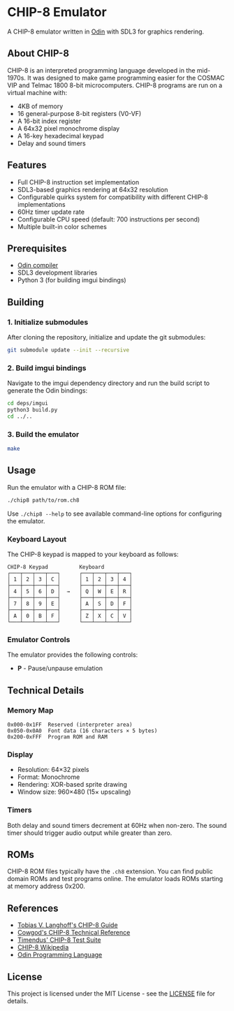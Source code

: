# CHIP-8 Emulator

A CHIP-8 emulator written in [Odin](https://odin-lang.org/) with SDL3 for graphics rendering.

## About CHIP-8

CHIP-8 is an interpreted programming language developed in the mid-1970s. It was designed to make game programming easier for the COSMAC VIP and Telmac 1800 8-bit microcomputers. CHIP-8 programs are run on a virtual machine with:

- 4KB of memory
- 16 general-purpose 8-bit registers (V0-VF)
- A 16-bit index register
- A 64x32 pixel monochrome display
- A 16-key hexadecimal keypad
- Delay and sound timers

## Features

- Full CHIP-8 instruction set implementation
- SDL3-based graphics rendering at 64x32 resolution
- Configurable quirks system for compatibility with different CHIP-8 implementations
- 60Hz timer update rate
- Configurable CPU speed (default: 700 instructions per second)
- Multiple built-in color schemes

## Prerequisites

- [Odin compiler](https://odin-lang.org/)
- SDL3 development libraries
- Python 3 (for building imgui bindings)

## Building

### 1. Initialize submodules

After cloning the repository, initialize and update the git submodules:

```bash
git submodule update --init --recursive
```

### 2. Build imgui bindings

Navigate to the imgui dependency directory and run the build script to generate the Odin bindings:

```bash
cd deps/imgui
python3 build.py
cd ../..
```

### 3. Build the emulator

```bash
make
```

## Usage

Run the emulator with a CHIP-8 ROM file:

```bash
./chip8 path/to/rom.ch8
```

Use `./chip8 --help` to see available command-line options for configuring the emulator.

### Keyboard Layout

The CHIP-8 keypad is mapped to your keyboard as follows:

```
CHIP-8 Keypad          Keyboard
┌───┬───┬───┬───┐      ┌───┬───┬───┬───┐
│ 1 │ 2 │ 3 │ C │      │ 1 │ 2 │ 3 │ 4 │
├───┼───┼───┼───┤      ├───┼───┼───┼───┤
│ 4 │ 5 │ 6 │ D │  →   │ Q │ W │ E │ R │
├───┼───┼───┼───┤      ├───┼───┼───┼───┤
│ 7 │ 8 │ 9 │ E │      │ A │ S │ D │ F │
├───┼───┼───┼───┤      ├───┼───┼───┼───┤
│ A │ 0 │ B │ F │      │ Z │ X │ C │ V │
└───┴───┴───┴───┘      └───┴───┴───┴───┘
```

### Emulator Controls

The emulator provides the following controls:

- **P** - Pause/unpause emulation

## Technical Details

### Memory Map

```
0x000-0x1FF  Reserved (interpreter area)
0x050-0x0A0  Font data (16 characters × 5 bytes)
0x200-0xFFF  Program ROM and RAM
```

### Display

- Resolution: 64×32 pixels
- Format: Monochrome
- Rendering: XOR-based sprite drawing
- Window size: 960×480 (15× upscaling)

### Timers

Both delay and sound timers decrement at 60Hz when non-zero. The sound timer should trigger audio output while greater than zero.

## ROMs

CHIP-8 ROM files typically have the `.ch8` extension. You can find public domain ROMs and test programs online. The emulator loads ROMs starting at memory address 0x200.

## References

- [Tobias V. Langhoff's CHIP-8 Guide](https://tobiasvl.github.io/blog/write-a-chip-8-emulator/)
- [Cowgod's CHIP-8 Technical Reference](http://devernay.free.fr/hacks/chip8/C8TECH10.HTM)
- [Timendus' CHIP-8 Test Suite](https://github.com/Timendus/chip8-test-suite)
- [CHIP-8 Wikipedia](https://en.wikipedia.org/wiki/CHIP-8)
- [Odin Programming Language](https://odin-lang.org/)

## License

This project is licensed under the MIT License - see the [LICENSE](LICENSE) file for details.